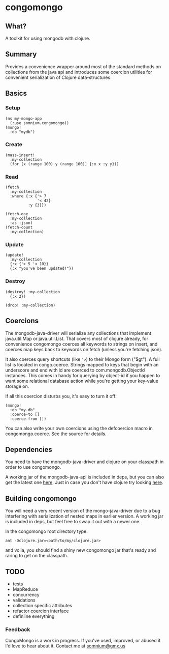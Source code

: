 congomongo
===========

What?
------
A toolkit for using mongodb with clojure.

Summary
---------
Provides a convenience wrapper around most of the standard methods on 
collections from the java api and introduces some coercion utilities 
for convenient serialization of Clojure data-structures.

Basics
--------

### Setup

    (ns my-mongo-app  
      (:use somnium.congomongo))  
    (mongo!  
      :db "mydb")  

### Create

    (mass-insert!  
      :my-collection
      (for [x (range 100) y (range 100)] {:x x :y y}))

### Read

    (fetch
      :my-collection
      :where {:x {'> 7  
                  '< 42}
              :y {3}})

    (fetch-one
      :my-collection
      :as :json)
    (fetch-count
      :my-collection)

### Update

    (update!
      :my-collection
      {:x {'> 5 '< 10}}
      {:x "you've been updated!"})

### Destroy

    (destroy! :my-collection
      {:x 2})

    (drop! :my-collection)

Coercions
---------

  The mongodb-java-driver will serialize any collections that
implement java.util.Map or java.util.List. That covers most
of clojure already, for convenience congomongo coerces all keywords
to strings on insert, and coerces map keys back to keywords
on fetch (unless you're fetching json).

  It also coerces query shortcuts (like `'>`) to their Mongo form
("$gt"). A full list is located in congo.coerce.
  Strings mapped to keys that begin with an underscore and end with id
are coerced to com.mongodb.ObjectId instances. This comes in handy for
querying by object-id if you happen to want some relational database action while you're getting your key-value storage on.

  If all this coercion disturbs you, it's easy to turn it off:

    (mongo!
      :db "my-db"
      :coerce-to []
      :coerce-from [])

  You can also write your own coercions using the defcoercion macro in
congomongo.coerce. See the source for details.
   
Dependencies
------------

You need to have the mongodb-java-driver and clojure on your classpath
in order to use congomongo.

A working jar of the mongodb-java-api is included in deps, but you can
also get the latest one [here](http://www.github.com/mongodb/mongo-java-driver).
Just in case you don't have clojure try looking [here](http://www.github.com/richhickey/clojure).

Building congomongo
-------

You will need a very recent version of the mongo-java-driver due to a
bug interfering with serialization of nested maps in earlier
version. A working jar is included in deps, but feel free to swap it
out with a newer one.

In the congomongo root directory type:

    ant -Dclojure.jar=<path/to/my/clojure.jar>

and voila, you should find a shiny new congomongo jar that's ready 
and raring to get on the classpath.

TODO
----

* tests
* MapReduce
* concurrency
* validations
* collection specific attributes
* refactor coercion interface
* definline everything

### Feedback

CongoMongo is a work in progress. If you've used, improved, 
or abused it I'd love to hear about it. Contact me at somnium@gmx.us
